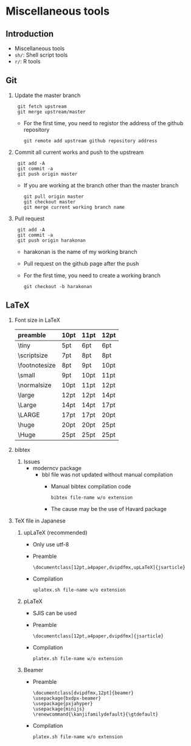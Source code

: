 # Miscellaneous tools

## Introduction
- Miscellaneous tools
- `sh/`: Shell script tools
- `r/`: R tools

## Git
1. Update the master branch
		
	    git fetch upstream
	    git merge upstream/master

	- For the first time, you need to registor the address of the github repository

		  git remote add upstream github repository address

1. Commit all current works and push to the upstream

	    git add -A
	    git commit -a
	    git push origin master

	- If you are working at the branch other than the master branch

		  git pull origin master
		  git checkout master
		  git merge current working branch name

1. Pull request

	    git add -A
	    git commit -a
	    git push origin harakonan

	- harakonan is the name of my working branch
	- Pull request on the github page after the push
	- For the first time, you need to create a working branch

		  git checkout -b harakonan


## LaTeX

1. Font size in LaTeX
	
	| preamble | 10pt | 11pt | 12pt |
	|:---|:---|:---|:---|
	| \tiny | 5pt | 6pt | 6pt |
	| \scriptsize | 7pt | 8pt | 8pt |
	| \footnotesize | 8pt | 9pt | 10pt |
	| \small | 9pt | 10pt | 11pt |
	| \normalsize | 10pt | 11pt | 12pt |
	| \large | 12pt | 12pt | 14pt |
	| \Large | 14pt | 14pt | 17pt |
	| \LARGE | 17pt | 17pt | 20pt |
	| \huge | 20pt | 20pt | 25pt |
	| \Huge | 25pt | 25pt | 25pt |

1. bibtex
	1. Issues
		- moderncv package
			- bbl file was not updated without manual compilation
				- Manual bibtex compilation code

					  bibtex file-name w/o extension

				- The cause may be the use of Havard package

1. TeX file in Japanese
	1. upLaTeX (recommended)
		- Only use utf-8
		- Preamble

			  \documentclass[12pt,a4paper,dvipdfmx,upLaTeX]{jsarticle}

		- Compilation

			  uplatex.sh file-name w/o extension

	1. pLaTeX
		- SJIS can be used
		- Preamble

			  \documentclass[12pt,a4paper,dvipdfmx]{jsarticle}

		- Compilation

			  platex.sh file-name w/o extension

	1. Beamer
		- Preamble

			  \documentclass[dvipdfmx,12pt]{beamer}
			  \usepackage{bxdpx-beamer}
			  \usepackage{pxjahyper}
			  \usepackage{minijs}
			  \renewcommand{\kanjifamilydefault}{\gtdefault}

		- Compilation

			  platex.sh file-name w/o extension

